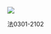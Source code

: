![](https://www.nta.go.jp/tmp/47ca9811-a33e-48c8-99ea-d13bf5755fb4/images/a8632b6546769f5096dae53ac4689c00cfa2470777e3cf23b29e2aa4378bfc2d.jpg)

法0301-2102